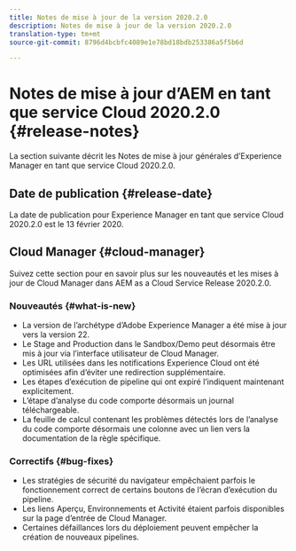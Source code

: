 ```yaml
---
title: Notes de mise à jour de la version 2020.2.0
description: Notes de mise à jour de la version 2020.2.0
translation-type: tm+mt
source-git-commit: 8796d4bcbfc4089e1e78bd18bdb253386a5f5b6d

---
```



# Notes de mise à jour d’AEM en tant que service Cloud 2020.2.0 {#release-notes}

La section suivante décrit les Notes de mise à jour générales d’Experience Manager en tant que service Cloud 2020.2.0.

## Date de publication {#release-date}

La date de publication pour Experience Manager en tant que service Cloud 2020.2.0 est le 13 février 2020.

## Cloud Manager {#cloud-manager}

Suivez cette section pour en savoir plus sur les nouveautés et les mises à jour de Cloud Manager dans AEM as a Cloud Service Release 2020.2.0.

### Nouveautés {#what-is-new}

* La version de l’archétype d’Adobe Experience Manager a été mise à jour vers la version 22.
* Le Stage and Production   dans le Sandbox/Demo peut désormais être mis à jour via l’interface utilisateur de Cloud Manager.
* Les URL utilisées dans les notifications Experience Cloud ont été optimisées afin d’éviter une redirection supplémentaire.
* Les étapes d’exécution de pipeline qui ont expiré l’indiquent maintenant explicitement.
* L’étape d’analyse du code comporte désormais un journal téléchargeable.
* La feuille de calcul contenant les problèmes détectés lors de l’analyse du code comporte désormais une colonne avec un lien vers la documentation de la règle spécifique.

### Correctifs  {#bug-fixes}

* Les stratégies de sécurité du navigateur empêchaient parfois le fonctionnement correct de certains boutons de l’écran d’exécution du pipeline.
* Les liens Aperçu, Environnements et Activité étaient parfois disponibles sur la page d’entrée de Cloud Manager.
* Certaines défaillances lors du déploiement peuvent empêcher la création de nouveaux pipelines.

